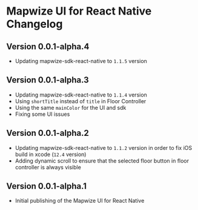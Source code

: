 # Mapwize UI for React Native Changelog


## Version 0.0.1-alpha.4

- Updating mapwize-sdk-react-native to `1.1.5` version

## Version 0.0.1-alpha.3

- Updating mapwize-sdk-react-native to `1.1.4` version
- Using `shortTitle` instead of `title` in Floor Controller
- Using the same `mainColor` for the UI and sdk
- Fixing some UI issues

## Version 0.0.1-alpha.2

- Updating mapwize-sdk-react-native to `1.1.2` version in order to fix iOS build in xcode (`12.4` version)
- Adding dynamic scroll to ensure that the selected floor button in floor controller is always visible

## Version 0.0.1-alpha.1

- Initial publishing of the Mapwize UI for React Native
